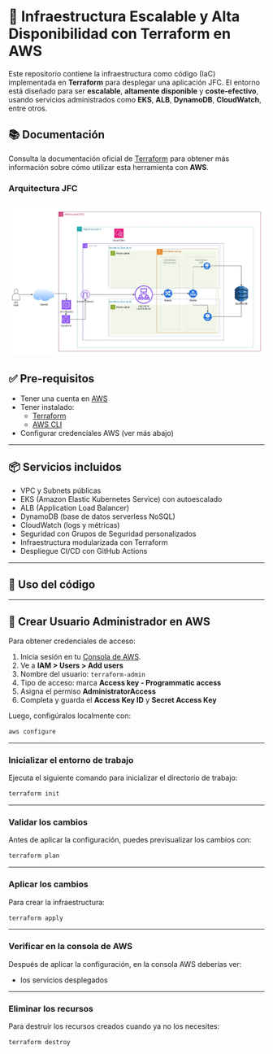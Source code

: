 
# 🚀  Infraestructura Escalable y Alta Disponibilidad con Terraform en AWS 

Este repositorio contiene la infraestructura como código (IaC) implementada en **Terraform** para desplegar una aplicación JFC. El entorno está diseñado para ser **escalable**, **altamente disponible** y **coste-efectivo**, usando servicios administrados como **EKS**, **ALB**, **DynamoDB**, **CloudWatch**, entre otros.

## 📚 Documentación

Consulta la documentación oficial de [Terraform](https://www.terraform.io/) para obtener más información sobre cómo utilizar esta herramienta con **AWS**.

###  Arquitectura JFC
![Diagrama](./Diagrama_JFC.jpg)
---

## ✅ Pre-requisitos

- Tener una cuenta en [AWS](https://aws.amazon.com/)
- Tener instalado:
  - [Terraform](https://developer.hashicorp.com/terraform/downloads)
  - [AWS CLI](https://docs.aws.amazon.com/cli/latest/userguide/install-cliv2.html)
- Configurar credenciales AWS (ver más abajo)


---
## 📦 Servicios incluidos

- VPC y Subnets públicas
- EKS (Amazon Elastic Kubernetes Service) con autoescalado
- ALB (Application Load Balancer)
- DynamoDB (base de datos serverless NoSQL)
- CloudWatch (logs y métricas)
- Seguridad con Grupos de Seguridad personalizados
- Infraestructura modularizada con Terraform
- Despliegue CI/CD con GitHub Actions
---
## 🚀 Uso del código
---

## 🔐 Crear Usuario Administrador en AWS

Para obtener credenciales de acceso:

1. Inicia sesión en tu [Consola de AWS](https://console.aws.amazon.com/).
2. Ve a **IAM > Users > Add users**
3. Nombre del usuario: `terraform-admin`
4. Tipo de acceso: marca **Access key - Programmatic access**
5. Asigna el permiso **AdministratorAccess**
6. Completa y guarda el **Access Key ID** y **Secret Access Key**

Luego, configúralos localmente con:

```bash
aws configure
```

---

###  Inicializar el entorno de trabajo

Ejecuta el siguiente comando para inicializar el directorio de trabajo:

```bash
terraform init
```

---

###  Validar los cambios

Antes de aplicar la configuración, puedes previsualizar los cambios con:

```bash
terraform plan
```

---

###  Aplicar los cambios

Para crear la infraestructura:

```bash
terraform apply
```

---

###  Verificar en la consola de AWS

Después de aplicar la configuración, en la consola AWS deberías ver:

* los servicios desplegados


---

###  Eliminar los recursos

Para destruir los recursos creados cuando ya no los necesites:

```bash
terraform destroy
```

